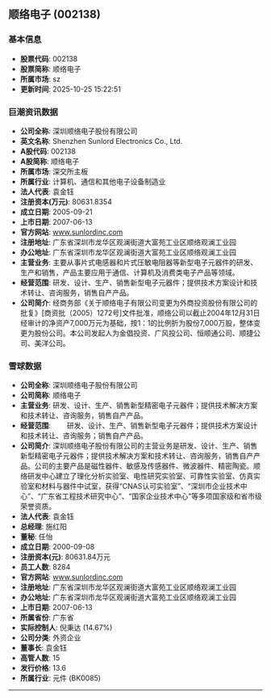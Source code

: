 ## 顺络电子 (002138)

### 基本信息

- **股票代码**: 002138
- **股票简称**: 顺络电子
- **所属市场**: sz
- **更新时间**: 2025-10-25 15:22:51

### 巨潮资讯数据

- **公司全称**: 深圳顺络电子股份有限公司
- **英文名称**: Shenzhen Sunlord Electronics Co., Ltd.
- **A股代码**: 002138
- **A股简称**: 顺络电子
- **所属市场**: 深交所主板
- **所属行业**: 计算机、通信和其他电子设备制造业
- **法人代表**: 袁金钰
- **注册资本(万元)**: 80631.8354
- **成立日期**: 2005-09-21
- **上市日期**: 2007-06-13
- **官方网站**: www.sunlordinc.com
- **注册地址**: 广东省深圳市龙华区观澜街道大富苑工业区顺络观澜工业园
- **办公地址**: 广东省深圳市龙华区观澜街道大富苑工业区顺络观澜工业园
- **主营业务**: 主要从事片式电感器和片式压敏电阻器等新型电子元器件的研发、生产和销售，产品主要应用于通信、计算机及消费类电子产品等领域。
- **经营范围**: 研发、设计、生产、销售新型电子元器件；提供技术方案设计和技术转让、咨询服务，销售自产产品。
- **公司简介**: 经商务部《关于顺络电子有限公司变更为外商投资股份有限公司的批复》[商资批（2005）1272号]文件批准，顺络公司以截止2004年12月31日经审计的净资产7,000万元为基础，按1：1的比例折为股份7,000万股，整体变更为股份公司。本公司发起人为金倡投资、广风投公司、恒顺通公司、顺捷公司、美洋公司。

### 雪球数据

- **公司全称**: 深圳顺络电子股份有限公司
- **公司简称**: 顺络电子
- **主营业务**: 研发、设计、生产、销售新型精密电子元器件；提供技术解决方案和技术转让、咨询服务，销售自产产品。
- **经营范围**: 　　研发、设计、生产、销售新型电子元器件；提供技术方案设计和技术转让、咨询服务；销售自产产品。
- **公司简介**: 深圳顺络电子股份有限公司的主营业务是研发、设计、生产、销售新型精密电子元器件；提供技术解决方案和技术转让、咨询服务，销售自产产品。公司的主要产品是磁性器件、敏感及传感器件、微波器件、精密陶瓷。顺络研发中心建立了理化分析实验室、电性研究实验室、可靠性实验室、仿真实验室和材料与器件中试室，获得“CNAS认可实验室”、“深圳市企业技术中心”、“广东省工程技术研究中心”、“国家企业技术中心”等多项国家级和省市级荣誉资质。
- **法人代表**: 袁金钰
- **总经理**: 施红阳
- **董秘**: 任怡
- **成立日期**: 2000-09-08
- **注册资本(元)**: 80631.84万元
- **员工人数**: 8284
- **官方网站**: www.sunlordinc.com
- **注册地址**: 广东省深圳市龙华区观澜街道大富苑工业区顺络观澜工业园
- **办公地址**: 广东省深圳市龙华区观澜街道大富苑工业区顺络观澜工业园
- **上市日期**: 2007-06-13
- **所属省份**: 广东省
- **实际控制人**: 倪秉达 (14.67%)
- **公司分类**: 外资企业
- **董事长**: 袁金钰
- **高管人数**: 15
- **发行价格**: 13.6
- **所属行业**: 元件 (BK0085)

---